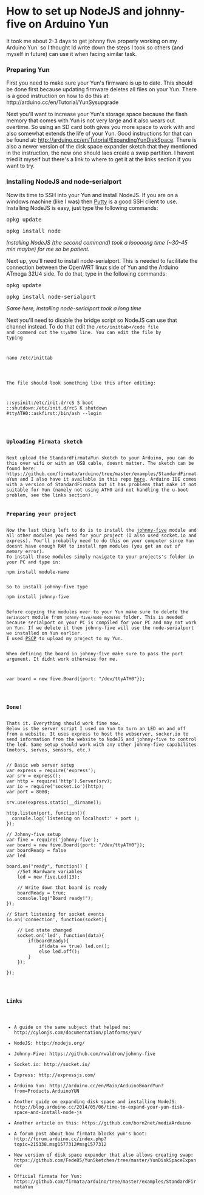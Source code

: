<h1>How to set up NodeJS and johnny-five on Arduino Yun</h1>

<p>It took me about 2-3 days to get johnny five properly working on my Arduino Yun. so I thought Id write down the steps I took so others (and myself in future) can use it when facing similar task.</p>


<h3>Preparing Yun</h3>
First you need to make sure your Yun's firmware is up to date. This should be done first because updating firmware deletes all files on your Yun. There is a good instruction on how to do this at: <a>http://arduino.cc/en/Tutorial/YunSysupgrade</a>

Next you'll want to increase your Yun's storage space because the flash memory that comes with Yun is not very large and it also wears out overtime. So using an SD card both gives you more space to work with and also somewhat extends the life of your Yun. Good instructions for that can be found at: <a>http://arduino.cc/en/Tutorial/ExpandingYunDiskSpace</a>.
There is also a newer version of the disk space expander sketch that they mentioned in the instruction, the new one should laos create a swap partition. I havent tried it myself but there's a link to where to get it at the links section if you want to try.

<h3>Installing NodeJS and node-serialport</h3>
Now its time to SSH into your Yun and install NodeJS. If you are on a windows machine (like I was) then <a href="http://www.chiark.greenend.org.uk/~sgtatham/putty/download.html">Putty</a> is a good SSH client to use. Installing NodeJS is easy, just type the following commands:
<pre>opkg update</pre>
<pre>opkg install node</pre>
<i>Installing NodeJS (the second command) took a looooong time (~30-45 min maybe) for me so be patient.</i><br>

Next up, you'll need to install node-serialport. This is needed to facilitate the connection between the OpenWRT linux side of Yun and the Arduino ATmega 32U4 side. To do that, type in the following commands:
<pre>opkg update</pre>
<pre>opkg install node-serialport</pre>
<i>Same here, installing node-serialport took a long time</i><br>

Next you'll need to disable the bridge script so NodeJS can use that channel instead. To do that edit the <code>/etc/inittab</code file and commend out the <code>ttyATH0</code> line. You can edit the file by typing
<pre>nano /etc/inittab</pre>
The file should look something like this after editing:
<pre>
::sysinit:/etc/init.d/rcS S boot
::shutdown:/etc/init.d/rcS K shutdown
#ttyATH0::askfirst:/bin/ash --login
</pre>

<h3>Uploading Firmata sketch</h3>
Next upload the StandardFirmataYun sketch to your Arduino, you can do this over wifi or with an USB cable, doesnt matter. The sketch can be found here: <a>https://github.com/firmata/arduino/tree/master/examples/StandardFirmataYun</a> and I also have it available in this repo <a href="https://github.com/tlaanemaa/Yun-johnnyFive/blob/master/StandardFirmataYun.ino">here</a>. Arduino IDE comes with a version of StandardFirmata but it has problems that make it not suitable for Yun (namely not using ATH0 and not handling the u-boot problem, see the links section). 

<h3>Preparing your project</h3>
Now the last thing left to do is to install the <a href="https://github.com/rwaldron/johnny-five">johnny-five</a> module and all other modules you need for your project (I also used socket.io and express). You'll probablly need to do this on your computer since Yun doesnt have enough RAM to install npm modules (you get an <i>out of memory</i> error).
To install those modules simply navigate to your projects's folder in your PC and type in:
<pre>npm install module-name</pre>
So to install johnny-five type 
<pre>npm install johnny-five</pre>
Before copying the modules over to your Yun make sure to delete the <code>serialport</code> module from <code>johnny-five/node-modules</code> folder. This is needed because serialport on your PC is compiled for your PC and may not work on Yun. If we delete it then johnny-five will use the node-serialport we installed on Yun earlier.
I used <a href="http://www.chiark.greenend.org.uk/~sgtatham/putty/download.html">PSCP</a> to upload my project to my Yun.

When defining the board in johnny-five make sure to pass the port argument. It didnt work otherwise for me.
<pre>var board = new five.Board({port: "/dev/ttyATH0"});</pre>

<h3>Done!</h3>
Thats it. Everything should work fine now.
Below is the server script I used on Yun to turn an LED on and off from a website. It uses express to host the webserver, socker.io to send information from the website to NodeJS and johnny-five to control the led. Same setup should work with any other johnny-five capabilites (motors, servos, sensors, etc.)

<pre>
// Basic web server setup
var express = require('express');
var srv = express();
var http = require('http').Server(srv);
var io = require('socket.io')(http);
var port = 8080;

srv.use(express.static(__dirname));

http.listen(port, function(){
  console.log('listening on localhost:' + port );
});

// Johnny-five setup
var five = require('johnny-five');
var board = new five.Board({port: "/dev/ttyATH0"});
var boardReady = false
var led

board.on("ready", function() {	
	//Set Hardware variables
	led = new five.Led(13);
	
	// Write down that board is ready
	boardReady = true;
	console.log("Board ready!");
});

// Start listening for socket events
io.on('connection', function(socket){

	// Led state changed
	socket.on('led', function(data){
		if(boardReady){
			if(data == true) led.on();
			else led.off();
		}
	});
	
});
</pre>


<h3>Links</h3>
<ul>
<li>A guide on the same subject that helped me: <a>http://cylonjs.com/documentation/platforms/yun/</a></li>
<li>NodeJS: <a>http://nodejs.org/</a></li>
<li>Johnny-Five: <a>https://github.com/rwaldron/johnny-five</a></li>
<li>Socket.io: <a>http://socket.io/</a></li>
<li>Express: <a>http://expressjs.com/</a></li>
<li>Arduino Yun: <a>http://arduino.cc/en/Main/ArduinoBoardYun?from=Products.ArduinoYUN</a></li>
<li>Another guide on expanding disk space and installing NodeJS: <a>http://blog.arduino.cc/2014/05/06/time-to-expand-your-yun-disk-space-and-install-node-js</a></li>
<li>Another article on this: <a>https://github.com/born2net/mediaArduino</a></li>
<li>A forum post about how firmata blocks yun's boot: <a>http://forum.arduino.cc/index.php?topic=215338.msg1577312#msg1577312</a></li>
<li>New version of disk space expander that also allows creating swap: <a>https://github.com/Fede85/YunSketches/tree/master/YunDiskSpaceExpander</a></li>
<li>Official firmata for Yun: <a>https://github.com/firmata/arduino/tree/master/examples/StandardFirmataYun</a></li>
</ul>
